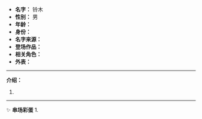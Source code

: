 
- **名字：** 铃木
- **性别：** 男
- **年龄：** 
- **身份：** 
- **名字来源：** 
- **登场作品：** 
- **相关角色：** 
- **外表：** 

---

**介绍：**

1. 

---

✨ **串场彩蛋** 
1. 